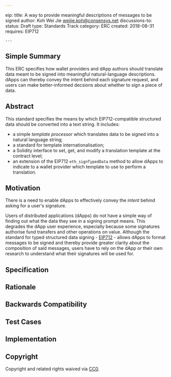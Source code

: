 ```yaml
---
```
eip: <to be assigned>
title: A way to provide meaningful descriptions of messages to be signed
author: Koh Wei Jie <weijie.koh@consensys.net>
discussions-to: <URL>
status: Draft
type: Standards Track
category: ERC
created: 2018-08-31
requires: EIP712
```
---
```


## Simple Summary
<!--"If you can't explain it simply, you don't understand it well enough."
Provide a simplified and layman-accessible explanation of the EIP.-->

This ERC specifies how wallet providers and dApp authors should translate data
meant to be signed into meaningful natural-language descriptions. dApps can
thereby convey the intent behind each signature request, and users can
make better-informed decsions about whether to sign a piece of data.

## Abstract
<!--A short (~200 word) description of the technical issue being addressed.-->
This standard specifies the means by which EIP712-compatible structured data
should be converted into a text string. It includes:

* a simple *template processor* which translates data to be signed into a natural
  language string;
* a standard for template internationalisation;
* a Solidity interface to set, get, and modify a translation template at the
  contract level;
* an extension of the EIP712 `eth_signTypedData` method to allow dApps to
  indicate to a wallet provider which template to use to perform a translation.

## Motivation
<!--The motivation is critical for EIPs that want to change the Ethereum
protocol. It should clearly explain why the existing protocol specification is
inadequate to address the problem that the EIP solves. EIP submissions without
sufficient motivation may be rejected outright.-->

There is a need to enable dApps to effectively convey the *intent* behind
asking for a user's signature.

Users of distributed applications (dApps) do not have a simple way of finding
out what the data they see in a signing prompt means. This degrades the dApp
user experience, especially because some signatures authorise fund transfers
and other operations on value. Although the standard for typed structured data
signing -
[EIP712](https://github.com/ethereum/EIPs/blob/master/EIPS/eip-712.md) - allows
dApps to format messages to be signed and thereby provide greater clarity about
the composition of said messages, users have to rely on the dApp or their own
research to understand what their signatures will be used for.

## Specification
<!--The technical specification should describe the syntax and semantics of any
new feature. The specification should be detailed enough to allow competing,
interoperable implementations for any of the current Ethereum platforms
(go-ethereum, parity, cpp-ethereum, ethereumj, ethereumjs, and
[others](https://github.com/ethereum/wiki/wiki/Clients)).-->

## Rationale
<!--The rationale fleshes out the specification by describing what motivated
the design and why particular design decisions were made. It should describe
alternate designs that were considered and related work, e.g. how the feature
is supported in other languages. The rationale may also provide evidence of
consensus within the community, and should discuss important objections or
concerns raised during discussion.-->

## Backwards Compatibility
<!--All EIPs that introduce backwards incompatibilities must include a section
describing these incompatibilities and their severity. The EIP must explain how
the author proposes to deal with these incompatibilities. EIP submissions
without a sufficient backwards compatibility treatise may be rejected
outright.-->

## Test Cases
<!--Test cases for an implementation are mandatory for EIPs that are affecting
consensus changes. Other EIPs can choose to include links to test cases if
applicable.-->

## Implementation
<!--The implementations must be completed before any EIP is given status
"Final", but it need not be completed before the EIP is accepted. While there
is merit to the approach of reaching consensus on the specification and
rationale before writing code, the principle of "rough consensus and running
code" is still useful when it comes to resolving many discussions of API
details.-->

## Copyright
Copyright and related rights waived via [CC0](https://creativecommons.org/publicdomain/zero/1.0/).
